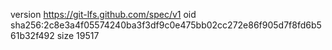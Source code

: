 version https://git-lfs.github.com/spec/v1
oid sha256:2c8e3a4f05574240ba3f3df9c0e475bb02cc272e86f905d7f8fd6b561b32f492
size 19517
